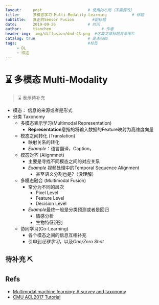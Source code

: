 ```yaml
---
layout:     post                    # 使用的布局（不需要改）
title:      多模态学习 Multi-Modality-Learning           # 标题 
subtitle:   真正的Sensor Fusion        #副标题
date:       2019-09-26              # 时间
author:     tianchen                      # 作者
header-img:  img/diffusion/dnd-43.png  #这篇文章标题背景图片  
catalog: true                       # 是否归档
tags:                               #标签
     - DL
     - 综述
---
```

# ⌛ 多模态 Multi-Modality 

> ⌛ 表示待补充

* 模态： 信息的来源或者是形式
* 分类 Taxonomy
    * 多模态表示学习(Multimodal Representation)
        * **Representation**意指的将输入数据的Feature映射为高维度向量
    * 模态之间转化 (Translation)
        * 映射关系的转化
        * *Example*：语言翻译，Caption，
    * 模态对齐 (Alignmnet)
        * 主要是寻找不同模态之间的对应关系
        * *Example* 视频处理中的Temporal Sequence Alignment
            * 甚至语义分割也是?（没理解）
    * 多模态融合 (Multimodal Fusion)
        * 常分为不同的层次
            * Pixel Level
            * Feature Level
            * Decision Level
        * *Example*最终一般是分类预测或者是回归 
            * 情感分析
            * 生物特征识别
    * 协同学习(Co-Learning) 
        * 各个模态之间的信息互相补充
        * 引申到*迁移学习*，以及*One/Zero Shot*


## 待补充 ⛏

## Refs
* [Multimodal machine learning: A survey and taxonomy](https://arxiv.org/abs/1705.09406)
* [CMU ACL2017 Tutorial](https://www.cs.cmu.edu/~morency/MMML-Tutorial-ACL2017.pdf)



